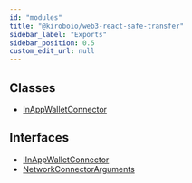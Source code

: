 ```yaml
---
id: "modules"
title: "@kiroboio/web3-react-safe-transfer"
sidebar_label: "Exports"
sidebar_position: 0.5
custom_edit_url: null
---
```


## Classes

- [InAppWalletConnector](classes/InAppWalletConnector.md)

## Interfaces

- [IInAppWalletConnector](interfaces/IInAppWalletConnector.md)
- [NetworkConnectorArguments](interfaces/NetworkConnectorArguments.md)
